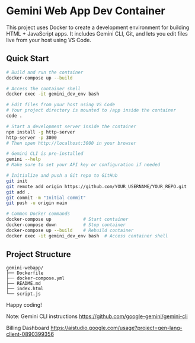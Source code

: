 # Gemini Web App Dev Container

This project uses Docker to create a development environment for building HTML + JavaScript apps. It includes Gemini CLI, Git, and lets you edit files live from your host using VS Code.

## Quick Start

```bash
# Build and run the container
docker-compose up --build

# Access the container shell
docker exec -it gemini_dev_env bash

# Edit files from your host using VS Code
# Your project directory is mounted to /app inside the container
code .

# Start a development server inside the container
npm install -g http-server
http-server -p 3000
# Then open http://localhost:3000 in your browser

# Gemini CLI is pre-installed
gemini --help
# Make sure to set your API key or configuration if needed

# Initialize and push a Git repo to GitHub
git init
git remote add origin https://github.com/YOUR_USERNAME/YOUR_REPO.git
git add .
git commit -m "Initial commit"
git push -u origin main

# Common Docker commands
docker-compose up            # Start container
docker-compose down          # Stop container
docker-compose up --build    # Rebuild container
docker exec -it gemini_dev_env bash  # Access container shell
```

## Project Structure

```
gemini-webapp/
├── Dockerfile
├── docker-compose.yml
├── README.md
├── index.html
└── script.js
```

Happy coding!

Note:
Gemini CLI instructions
https://github.com/google-gemini/gemini-cli

Billing Dashboard
https://aistudio.google.com/usage?project=gen-lang-client-0890399356